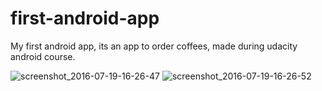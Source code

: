 # first-android-app
My first android app, its an app to order coffees, made during udacity android course.


![screenshot_2016-07-19-16-26-47](https://cloud.githubusercontent.com/assets/13879256/16964009/9490f2f6-4dcf-11e6-9091-f0232440d652.png)
![screenshot_2016-07-19-16-26-52](https://cloud.githubusercontent.com/assets/13879256/16964011/968f9134-4dcf-11e6-944c-7d99caddc513.png)

